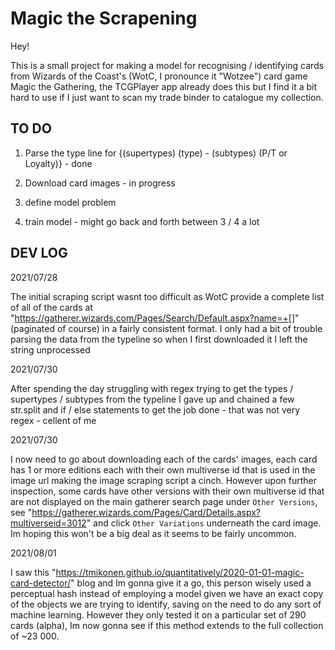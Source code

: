 # Magic the Scrapening

Hey!

This is a small project for making a model for recognising / identifying cards from Wizards of the Coast's (WotC, I pronounce it "Wotzee") card game Magic the Gathering, the TCGPlayer app already does this but I find it a bit hard to use if I just want to scan my trade binder to catalogue my collection.

## TO DO

1. Parse the type line for {(supertypes) (type) - (subtypes) (P/T or Loyalty)} - done

2. Download card images - in progress

3. define model problem

4. train model - might go back and forth between 3 / 4 a lot

## DEV LOG

2021/07/28

The initial scraping script wasnt too difficult as WotC provide a complete list of all of the cards at "https://gatherer.wizards.com/Pages/Search/Default.aspx?name=+[]" (paginated of course) in a fairly consistent format. I only had a bit of trouble parsing the data from the typeline so when I first downloaded it I left the string unprocessed

2021/07/30

After spending the day struggling with regex trying to get the types / supertypes / subtypes from the typeline I gave up and chained a few str.split and if / else statements to get the job done - that was not very regex - cellent of me

2021/07/30

I now need to go about downloading each of the cards' images, each card has 1 or more editions each with their own multiverse id that is used in the image url making the image scraping script a cinch. However upon further inspection, some cards have other versions with their own multiverse id that are not displayed on the main gatherer search page under `Other Versions`, see "https://gatherer.wizards.com/Pages/Card/Details.aspx?multiverseid=3012" and click `Other Variations` underneath the card image. Im hoping this won't be a big deal as it seems to be fairly uncommon.

2021/08/01

I saw this "https://tmikonen.github.io/quantitatively/2020-01-01-magic-card-detector/" blog and Im gonna give it a go, this person wisely used a perceptual hash instead of employing a model given we have an exact copy of the objects we are trying to identify, saving on the need to do any sort of machine learning. However they only tested it on a particular set of 290 cards (alpha), Im now gonna see if this method extends to the full collection of ~23 000.